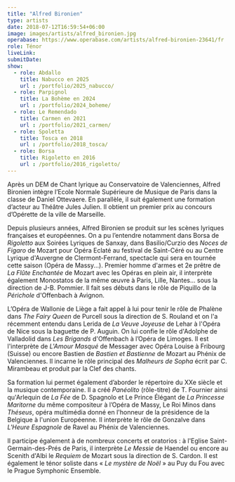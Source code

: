 ```yaml
---
title: "Alfred Bironien"
type: artists
date: 2018-07-12T16:59:54+06:00
image: images/artists/alfred_bironien.jpg
operabase: https://www.operabase.com/artists/alfred-bironien-23641/fr
role: Ténor
liveLink: 
submitDate: 
show:
  - role: Abdallo
    title: Nabucco en 2025
    url : /portfolio/2025_nabucco/
  - role: Parpignol
    title: La Bohème en 2024
    url : /portfolio/2024_boheme/
  - role: Le Remendado
    title: Carmen en 2021
    url : /portfolio/2021_carmen/
  - role: Spoletta
    title: Tosca en 2018
    url : /portfolio/2018_tosca/
  - role: Borsa
    title: Rigoletto en 2016
    url : /portfolio/2016_rigoletto/
---
```


Après un DEM de Chant lyrique au Conservatoire de Valenciennes, Alfred Bironien intègre l’Ecole Normale Supérieure de Musique 
de Paris dans la classe de Daniel Ottevaere. En parallèle, il suit également une formation d’acteur au Théâtre Jules Julien. 
Il obtient un premier prix au concours d’Opérette de la ville de Marseille.

Depuis plusieurs années, Alfred Bironien se produit sur les scènes lyriques françaises et européennes. 
On a pu l’entendre notamment dans Borsa de *Rigoletto* aux Soirées Lyriques de Sanxay, 
dans Basilio/Curzio des *Noces de Figaro* de Mozart pour Opéra Eclaté au festival de Saint-Céré ou 
au Centre Lyrique d'Auvergne de Clermont-Ferrand, spectacle qui sera en tournée cette saison (Opéra de Massy...). 
Premier homme d'armes et 2e prêtre de *La Flûte Enchantée* de Mozart avec les Opéras en plein air, 
il interprète également Monostatos de la même œuvre à Paris, Lille, Nantes... sous la direction de J-B. Pommier. 
Il fait ses débuts dans le rôle de Piquillo de la *Périchole* d'Offenbach à Avignon. 

L’Opéra de Wallonie de Liège a fait appel à lui pour tenir le rôle de Phalène dans *The Fairy Queen* de Purcell 
sous la direction de S. Rouland et on l'a récemment entendu dans Lerida de *La Veuve Joyeuse* de Lehar à l'Opéra de Nice 
sous la baguette de P. Auguin. On lui confie le rôle d'Adolphe de Valladolid dans *Les Brigands* d'Offenbach à l’Opéra de Limoges. 
Il est l'interprète de *L'Amour Masqué* de Messager avec Opéra Louise à Fribourg (Suisse) 
ou encore Bastien de *Bastien et Bastienne* de Mozart au Phénix de Valenciennes.
Il incarne le rôle principal des *Malheurs de Sopha* écrit par C. Mirambeau et produit par la Clef des chants. 

Sa formation lui permet également d’aborder le répertoire du XXe siècle et la musique contemporaine. 
Il a créé *Panéolito* (rôle-titre) de T. Fournier ainsi qu'Arlequin de *La Fée* de D. Spagnolo et 
Le Prince Élégant de *La Princesse Maritorne* du même compositeur à l’Opéra de Massy, Le Roi Minos dans *Théseus*, 
opéra multimédia donné en l'honneur de la présidence de la Belgique à l'union Européenne. 
Il interprète le rôle de Gonzalve dans *L'Heure Espagnole* de Ravel au Phénix de Valenciennes.

Il participe également à de nombreux concerts et oratorios : à l'Eglise Saint-Germain-des-Prés de Paris, 
il interprète *Le Messie* de Haendel ou encore au Scenith d'Albi le *Requiem* de Mozart sous la direction de S. Cardon. 
Il est également le ténor soliste dans « *Le mystère de Noël* » au Puy du Fou avec le Prague Symphonic Ensemble.
